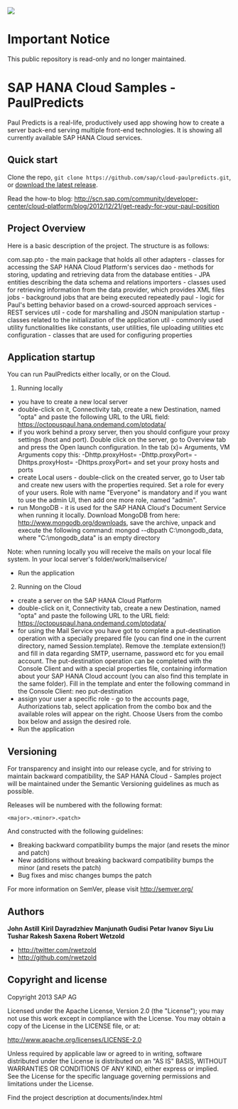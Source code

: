 ![](https://img.shields.io/badge/STATUS-NOT%20CURRENTLY%20MAINTAINED-red.svg?longCache=true&style=flat)

# Important Notice
This public repository is read-only and no longer maintained.

SAP HANA Cloud Samples - PaulPredicts
==========================================

Paul Predicts is a real-life, productively used app showing how to create a server back-end serving multiple front-end technologies. It is showing all currently available SAP HANA Cloud services. 

Quick start
-----------

Clone the repo, `git clone https://github.com/sap/cloud-paulpredicts.git`, or [download the latest release](https://github.com/sap/cloud-paulpredicts/zipball/master).

Read the how-to blog: http://scn.sap.com/community/developer-center/cloud-platform/blog/2012/12/21/get-ready-for-your-paul-position

Project Overview
----------------

Here is a basic description of the project. The structure is as follows:

com.sap.pto - the main package that holds all other
	adapters - classes for accessing the SAP HANA Cloud Platform's services
	dao - methods for storing, updating and retrieving data from the database
		entities - JPA entities describing the data schema and relations
	importers - classes used for retrieving information from the data provider, which provides XML files
	jobs - background jobs that are being executed repeatedly
	paul - logic for Paul's betting behavior based on a crowd-sourced approach
	services - REST services
		util - code for marshalling and JSON manipulation
	startup - classes related to the initialization of the application
	util - commonly used utility functionalities like constants, user utilities, file uploading utilities etc
		configuration - classes that are used for configuring properties
	
	
Application startup
-------------------

You can run PaulPredicts either locally, or on the Cloud.

1) Running locally
 - you have to create a new local server
 - double-click on it, Connectivity tab, create a new Destination, named "opta" and paste the following URL to the URL field:
 https://octopuspaul.hana.ondemand.com/ptodata/
 - if you work behind a proxy server, then you should configure your proxy settings (host and port). Double click on the server,
 go to Overview tab and press the Open launch configuration. In the tab (x)= Arguments, VM Arguments copy this:
 -Dhttp.proxyHost=<yourproxyHost> -Dhttp.proxyPort=<yourProxyPort> -Dhttps.proxyHost=<yourproxyHost> -Dhttps.proxyPort=<yourProxyPort> 
 and set your proxy hosts and ports 
 - create Local users - double-click on the created server, go to User tab and create new users with the properties required. Set a role for every of your users.
 Role with name "Everyone" is mandatory and if you want to use the admin UI, then add one more role, named "admin".
 - run MongoDB - it is used for the SAP HANA Cloud's Document Service when running it locally. Download MongoDB from here: http://www.mongodb.org/downloads,
 save the archive, unpack and execute the following command: mongod --dbpath C:\mongodb_data, where "C:\mongodb_data" is an empty directory
 
 Note: when running locally you will receive the mails on your local file system. In your local server's folder/work/mailservice/
 - Run the application
 
 2) Running on the Cloud
 - create a server on the SAP HANA Cloud Platform
 - double-click on it, Connectivity tab, create a new Destination, named "opta" and paste the following URL to the URL field:
 https://octopuspaul.hana.ondemand.com/ptodata/
 - for using the Mail Service you have got to complete a put-destination operation with a specially prepared file (you can find one in the current directory,
 named Session.template). Remove the .template extension(!) and fill in data regarding SMTP, username, password etc for you email account.
 The put-destination operation can be completed with the Console Client and with a special properties file, containing information about your SAP HANA Cloud account 
 (you can also find this template in the same folder). Fill in the template and enter the following command in the Console Client: neo put-destination <path to the file with properties>
 - assign your user a specific role - go to the accounts page, Authorizations tab, select application from the combo box and the available roles will appear on the right.
 Choose Users from the combo box below and assign the desired role.
 - Run the application

Versioning
----------

For transparency and insight into our release cycle, and for striving to maintain backward compatibility, the SAP HANA Cloud - Samples project will be maintained under the Semantic Versioning guidelines as much as possible.

Releases will be numbered with the following format:

`<major>.<minor>.<patch>`

And constructed with the following guidelines:

* Breaking backward compatibility bumps the major (and resets the minor and patch)
* New additions without breaking backward compatibility bumps the minor (and resets the patch)
* Bug fixes and misc changes bumps the patch

For more information on SemVer, please visit http://semver.org/

Authors
-------

**John Astill**
**Kiril Dayradzhiev**
**Manjunath Gudisi**
**Petar Ivanov**
**Siyu Liu**
**Tushar Rakesh Saxena**
**Robert Wetzold**

+ http://twitter.com/rwetzold
+ http://github.com/rwetzold

Copyright and license
---------------------

Copyright 2013 SAP AG

Licensed under the Apache License, Version 2.0 (the "License");
you may not use this work except in compliance with the License.
You may obtain a copy of the License in the LICENSE file, or at:

   http://www.apache.org/licenses/LICENSE-2.0

Unless required by applicable law or agreed to in writing, software
distributed under the License is distributed on an "AS IS" BASIS,
WITHOUT WARRANTIES OR CONDITIONS OF ANY KIND, either express or implied.
See the License for the specific language governing permissions and
limitations under the License.

Find the project description at documents/index.html
